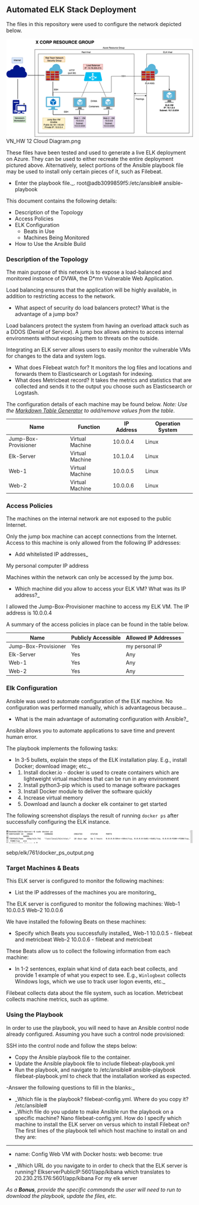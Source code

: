 ## Automated ELK Stack Deployment

The files in this repository were used to configure the network depicted below.

![Update the path with the name of your diagram](Diagrams/Elk-diagram.png) VN_HW 12 Cloud Diagram.png

These files have been tested and used to generate a live ELK deployment on Azure. They can be used to either recreate the entire deployment pictured above. Alternatively, select portions of the Ansible playbook file may be used to install only certain pieces of it, such as Filebeat.

  - Enter the playbook file._.  root@adb3099859f5:/etc/ansible# ansible-playbook

This document contains the following details:
- Description of the Topology
- Access Policies
- ELK Configuration
  - Beats in Use
  - Machines Being Monitored
- How to Use the Ansible Build


### Description of the Topology

The main purpose of this network is to expose a load-balanced and monitored instance of DVWA, the D*mn Vulnerable Web Application.

Load balancing ensures that the application will be highly available, in addition to restricting access to the network.
- What aspect of security do load balancers protect? What is the advantage of a jump box?

Load balancers protect the system from having an overload attack such as a DDOS (Denial of Service). A jump box allows admins to access internal environments without exposing them to threats on the outside. 

Integrating an ELK server allows users to easily monitor the vulnerable VMs for changes to the data and system logs.
- What does Filebeat watch for?  It monitors the log files and locations and forwards them to Elasticsearch or Logstash for indexing. 
- What does Metricbeat record? It takes the metrics and statistics that are collected and sends it to the output you choose such as Elasticsearch or Logstash.

The configuration details of each machine may be found below.
_Note: Use the [Markdown Table Generator](http://www.tablesgenerator.com/markdown_tables) to add/remove values from the table_.

| Name                 | Function        | IP Address | Operation System |
|----------------------|-----------------|------------|------------------|
| Jump-Box-Provisioner | Virtual Machine | 10.0.0.4   | Linux            |
| Elk-Server           | Virtual Machine | 10.1.0.4   | Linux            |
| Web-1                | Virtual Machine | 10.0.0.5   | Linux            |
| Web-2                | Virtual Machine | 10.0.0.6   | Linux            |

### Access Policies

The machines on the internal network are not exposed to the public Internet. 

Only the jump box machine can accept connections from the Internet. Access to this machine is only allowed from the following IP addresses:
- Add whitelisted IP addresses_

My personal computer IP address

Machines within the network can only be accessed by the jump box.
- Which machine did you allow to access your ELK VM? What was its IP address?_

I allowed the Jump-Box-Provisioner machine to access my ELK VM. The IP address is 10.0.0.4

A summary of the access policies in place can be found in the table below.


| Name                 | Publicly Accessible | Allowed IP Addresses |
|----------------------|---------------------|----------------------|
| Jump-Box-Provisioner | Yes                 | my personal IP        |
| Elk-Server           | Yes                 | Any                  |
| Web-1                | Yes                 | Any                  |
| Web-2                | Yes                 | Any                  |

### Elk Configuration

Ansible was used to automate configuration of the ELK machine. No configuration was performed manually, which is advantageous because...
- What is the main advantage of automating configuration with Ansible?_

Ansible allows you to automate applications to save time and prevent human error.

The playbook implements the following tasks:
- In 3-5 bullets, explain the steps of the ELK installation play. E.g., install Docker; download image; etc._
- 1. Install docker.io - docker is used to create containers which are lightweight virtual machines that can be run in any environment
- 2. Install python3-pip which is used to manage software packages
- 3. Install Docker module to deliver the software quickly
- 4. Increase virtual memory
- 5. Download and launch a docker elk container to get started

The following screenshot displays the result of running `docker ps` after successfully configuring the ELK instance.

![Update the path with the name of your screenshot of docker ps output](Diagrams/docker-output.png)

sebp/elk/761/docker_ps_output.png

### Target Machines & Beats
This ELK server is configured to monitor the following machines:
- List the IP addresses of the machines you are monitoring_

The ELK server is configured to monitor the following machines:
Web-1 10.0.0.5
Web-2 10.0.0.6

We have installed the following Beats on these machines:
- Specify which Beats you successfully installed_
Web-1 10.0.0.5 - filebeat and metricbeat
Web-2 10.0.0.6 - filebeat and metricbeat


These Beats allow us to collect the following information from each machine:
- In 1-2 sentences, explain what kind of data each beat collects, and provide 1 example of what you expect to see. E.g., `Winlogbeat` collects Windows logs, which we use to track user logon events, etc._


Filebeat collects data about the file system, such as location.
Metricbeat collects machine metrics, such as uptime.

### Using the Playbook
In order to use the playbook, you will need to have an Ansible control node already configured. Assuming you have such a control node provisioned: 

SSH into the control node and follow the steps below:
- Copy the Ansible playbook file to the container.
- Update the Ansible playbook file to include filebeat-playbook.yml 
- Run the playbook, and navigate to /etc/ansible# ansible-playbook filebeat-playbook.yml 
to check that the installation worked as expected.

-Answer the following questions to fill in the blanks:_
- _Which file is the playbook? filebeat-config.yml. Where do you copy it? /etc/ansible#
- _Which file do you update to make Ansible run the playbook on a specific machine? Nano filebeat-config.yml. How do I specify which machine to install the ELK server on versus which to install Filebeat on? The first lines of the playbook tell which host machine to install on and they are:
---
- name: Config Web VM with Docker
  hosts: web
  become: true

- _Which URL do you navigate to in order to check that the ELK server is running? ElkserverPublicIP:5601/app/kibana which translates to 20.230.215.176:5601/app/kibana
For my elk server 


_As a **Bonus**, provide the specific commands the user will need to run to download the playbook, update the files, etc._